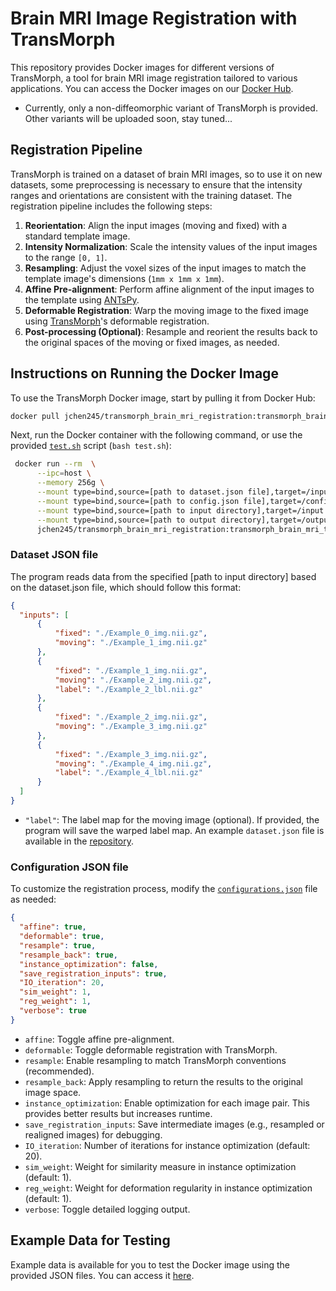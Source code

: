 # Brain MRI Image Registration with TransMorph
This repository provides Docker images for different versions of TransMorph, a tool for brain MRI image registration tailored to various applications. You can access the Docker images on our [Docker Hub](https://hub.docker.com/repository/docker/jchen245/transmorph_brain_mri_registration/general).

- Currently, only a non-diffeomorphic variant of TransMorph is provided. Other variants will be uploaded soon, stay tuned...

## Registration Pipeline
TransMorph is trained on a dataset of brain MRI images, so to use it on new datasets, some preprocessing is necessary to ensure that the intensity ranges and orientations are consistent with the training dataset. The registration pipeline includes the following steps:
1. **Reorientation**: Align the input images (moving and fixed) with a standard template image.
2. **Intensity Normalization**: Scale the intensity values of the input images to the range `[0, 1]`.
3. **Resampling**: Adjust the voxel sizes of the input images to match the template image's dimensions (`1mm x 1mm x 1mm`).
4. **Affine Pre-alignment**: Perform affine alignment of the input images to the template using [ANTsPy](https://github.com/ANTsX/ANTsPy).
5. **Deformable Registration**: Warp the moving image to the fixed image using [TransMorph](https://www.sciencedirect.com/science/article/pii/S1361841522002432)'s deformable registration.
6. **Post-processing (Optional)**: Resample and reorient the results back to the original spaces of the moving or fixed images, as needed.

## Instructions on Running the Docker Image
To use the TransMorph Docker image, start by pulling it from Docker Hub:
  ```bash
  docker pull jchen245/transmorph_brain_mri_registration:transmorph_brain_mri_t1_v0
  ```
Next, run the Docker container with the following command, or use the provided [`test.sh`](https://github.com/junyuchen245/TransMorph_Transformer_for_Medical_Image_Registration/blob/main/Docker/test.sh) script (`bash test.sh`):
  ```bash
   docker run --rm  \
        --ipc=host \
        --memory 256g \
        --mount type=bind,source=[path to dataset.json file],target=/input_dataset.json \
        --mount type=bind,source=[path to config.json file],target=/configs_registration.json \
        --mount type=bind,source=[path to input directory],target=/input \
        --mount type=bind,source=[path to output directory],target=/output \
        jchen245/transmorph_brain_mri_registration:transmorph_brain_mri_t1_v0
   ```

### Dataset JSON file
The program reads data from the specified [path to input directory] based on the dataset.json file, which should follow this format:
  ```json
  {
    "inputs": [
        {
            "fixed": "./Example_0_img.nii.gz",
            "moving": "./Example_1_img.nii.gz"
        },
        {
            "fixed": "./Example_1_img.nii.gz",
            "moving": "./Example_2_img.nii.gz",
            "label": "./Example_2_lbl.nii.gz"
        },
        {
            "fixed": "./Example_2_img.nii.gz",
            "moving": "./Example_3_img.nii.gz"
        },
        {
            "fixed": "./Example_3_img.nii.gz",
            "moving": "./Example_4_img.nii.gz",
            "label": "./Example_4_lbl.nii.gz"
        }
    ]
  }
  ```
- `"label"`: The label map for the moving image (optional). If provided, the program will save the warped label map. An example `dataset.json` file is available in the [repository](https://github.com/junyuchen245/TransMorph_Transformer_for_Medical_Image_Registration/blob/main/Docker/test_dataset.json).
### Configuration JSON file
To customize the registration process, modify the [`configurations.json`](https://github.com/junyuchen245/TransMorph_Transformer_for_Medical_Image_Registration/blob/main/Docker/configs_registration.json) file as needed:
  ```json
  {
    "affine": true,
    "deformable": true,
    "resample": true,
    "resample_back": true,
    "instance_optimization": false,
    "save_registration_inputs": true,
    "IO_iteration": 20,
    "sim_weight": 1,
    "reg_weight": 1,
    "verbose": true
  }
  ```
- `affine`: Toggle affine pre-alignment.
- `deformable`: Toggle deformable registration with TransMorph.
- `resample`: Enable resampling to match TransMorph conventions (recommended).
- `resample_back`: Apply resampling to return the results to the original image space.
- `instance_optimization`: Enable optimization for each image pair. This provides better results but increases runtime.
- `save_registration_inputs`: Save intermediate images (e.g., resampled or realigned images) for debugging.
- `IO_iteration`: Number of iterations for instance optimization (default: 20).
- `sim_weight`: Weight for similarity measure in instance optimization (default: 1).
- `reg_weight`: Weight for deformation regularity in instance optimization (default: 1).
- `verbose`: Toggle detailed logging output.

## Example Data for Testing
Example data is available for you to test the Docker image using the provided JSON files. You can access it [here](https://drive.google.com/uc?export=download&id=1hjpXnEFHfyI5nMJie7p0J9f-BYlPQN2c).
